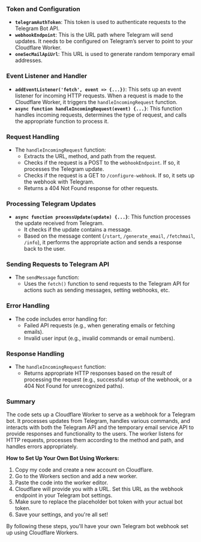 ### Token and Configuration

- **`telegramAuthToken`**: This token is used to authenticate requests to the Telegram Bot API.
- **`webhookEndpoint`**: This is the URL path where Telegram will send updates. It needs to be configured on Telegram’s server to point to your Cloudflare Worker.
- **`oneSecMailApiUrl`**: This URL is used to generate random temporary email addresses.

### Event Listener and Handler

- **`addEventListener('fetch', event => {...})`**: This sets up an event listener for incoming HTTP requests. When a request is made to the Cloudflare Worker, it triggers the `handleIncomingRequest` function.
- **`async function handleIncomingRequest(event) {...}`**: This function handles incoming requests, determines the type of request, and calls the appropriate function to process it.

### Request Handling

- The `handleIncomingRequest` function:
  - Extracts the URL, method, and path from the request.
  - Checks if the request is a POST to the `webhookEndpoint`. If so, it processes the Telegram update.
  - Checks if the request is a GET to `/configure-webhook`. If so, it sets up the webhook with Telegram.
  - Returns a 404 Not Found response for other requests.

### Processing Telegram Updates

- **`async function processUpdate(update) {...}`**: This function processes the update received from Telegram.
  - It checks if the update contains a message.
  - Based on the message content (`/start`, `/generate_email`, `/fetchmail`, `/info`), it performs the appropriate action and sends a response back to the user.

### Sending Requests to Telegram API

- The `sendMessage` function:
  - Uses the `fetch()` function to send requests to the Telegram API for actions such as sending messages, setting webhooks, etc.

### Error Handling

- The code includes error handling for:
  - Failed API requests (e.g., when generating emails or fetching emails).
  - Invalid user input (e.g., invalid commands or email numbers).

### Response Handling

- The `handleIncomingRequest` function:
  - Returns appropriate HTTP responses based on the result of processing the request (e.g., successful setup of the webhook, or a 404 Not Found for unrecognized paths).

### Summary

The code sets up a Cloudflare Worker to serve as a webhook for a Telegram bot. It processes updates from Telegram, handles various commands, and interacts with both the Telegram API and the temporary email service API to provide responses and functionality to the users. The worker listens for HTTP requests, processes them according to the method and path, and handles errors appropriately.

**How to Set Up Your Own Bot Using Workers:**

1. Copy my code and create a new account on Cloudflare.
2. Go to the Workers section and add a new worker.
3. Paste the code into the worker editor.
4. Cloudflare will provide you with a URL. Set this URL as the webhook endpoint in your Telegram bot settings.
5. Make sure to replace the placeholder bot token with your actual bot token.
6. Save your settings, and you're all set!

By following these steps, you'll have your own Telegram bot webhook set up using Cloudflare Workers.

